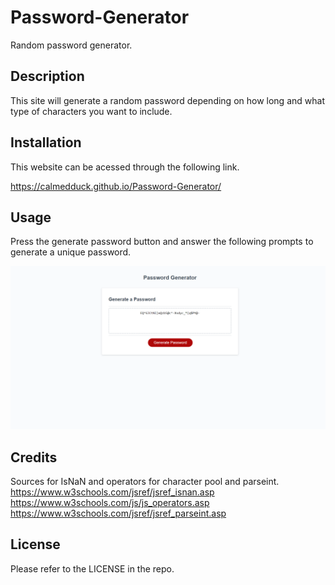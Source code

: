 # Password-Generator

Random password generator.

## Description

This site will generate a random password depending on how long and what type of characters you want to include.

## Installation

This website can be acessed through the following link. 

https://calmedduck.github.io/Password-Generator/

## Usage

Press the generate password button and answer the following prompts to generate a unique password.

![Alt Text](assets\images\screenshot.png)

## Credits
Sources for IsNaN and operators for character pool and parseint.
https://www.w3schools.com/jsref/jsref_isnan.asp
https://www.w3schools.com/js/js_operators.asp
https://www.w3schools.com/jsref/jsref_parseint.asp
## License

Please refer to the LICENSE in the repo.